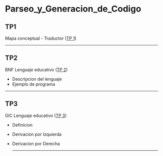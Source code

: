 # Parseo_y_Generacion_de_Codigo

## TP1
Mapa conceptual - Traductor ([TP 1](https://github.com/AgusCuevas/Parseo_y_Generacion_de_Codigo/blob/main/TP1_Cuadro.md))

-------------------------------

## TP2 
BNF Lenguaje educativo ([TP 2](https://github.com/AgusCuevas/Parseo_y_Generacion_de_Codigo/blob/main/TP2_Lenguaje_Educativo_BNF.md))
- Descripcion del lenguaje
- Ejemplo de programa

-------------------------------

## TP3
GIC Lenguaje educativo ([TP 3](https://github.com/AgusCuevas/Parseo_y_Generacion_de_Codigo/blob/main/TP3_Lenguaje_Educativo_GIC.md))
- Definicion
- Derivacion por Izquierda
- Derivacion por Derecha

  -------------------------------
